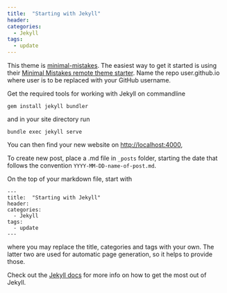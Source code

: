 ```yaml
---
title:  "Starting with Jekyll"
header:
categories:
  - Jekyll
tags:
  - update
---
```


This theme is [minimal-mistakes](https://github.com/mmistakes/minimal-mistakes). The easiest way to get it started is using their [Minimal Mistakes remote theme starter](https://github.com/mmistakes/mm-github-pages-starter/generate). Name the repo user.github.io where user is to be replaced with your GitHub username.

Get the required tools for working with Jekyll on commandline
```
gem install jekyll bundler
```

and in your site directory run

```
bundle exec jekyll serve
```

You can then find your new website on [http://localhost:4000](http://localhost:4000),


To create new post, place a .md file in `_posts` folder, starting the date that follows the convention `YYYY-MM-DD-name-of-post.md`.

On the top of your markdown file, start with

```
---
title:  "Starting with Jekyll"
header:
categories:
  - Jekyll
tags:
  - update
---
```
where you may replace the title, categories and tags with your own. The latter two are used for automatic page generation, so it helps to provide those.


Check out the [Jekyll docs][jekyll-docs] for more info on how to get the most out of Jekyll.

[jekyll-docs]: http://jekyllrb.com/docs/home
